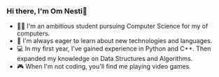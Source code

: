 ### Hi there, I'm Om Nesti👋

- 🙋‍♂️ I'm an ambitious student pursuing Computer Science for my of computers. 
- 🧐 I'm always eager to learn about new technologies and languages.
- 💻 In my first year, I've gained experience in Python and C++. Then expanded my knowledge on Data Structures and Algorithms.
- 🎮 When I'm not coding, you'll find me playing video games.

  
<!--
**onesti827/onesti827** is a ✨ _special_ ✨ repository because its `README.md` (this file) appears on your GitHub profile.

Here are some ideas to get you started:

- 🔭 I’m currently working on ...
- 🌱 I’m currently learning ...
- 👯 I’m looking to collaborate on ...
- 🤔 I’m looking for help with ...
- 💬 Ask me about ...
- 📫 How to reach me: ...
- 😄 Pronouns: ...
- ⚡ Fun fact: ...
-->
